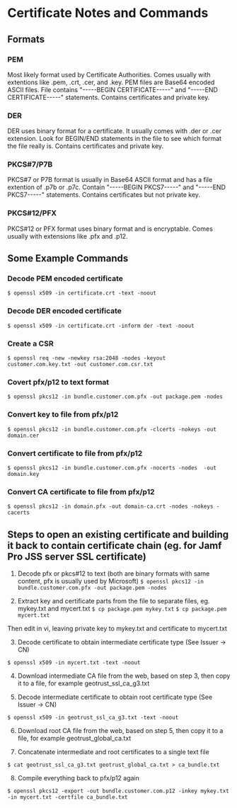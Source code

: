 # Certificate Notes and Commands

## Formats

### PEM
Most likely format used by Certificate Authorities. Comes usually with extentions like .pem, .crt, .cer, and .key. PEM files are Base64 encoded ASCII files. File contains "-----BEGIN CERTIFICATE-----" and "-----END CERTIFICATE-----" statements. Contains certificates and private key.

### DER
DER uses binary format for a certificate. It usually comes with .der or .cer extension. Look for BEGIN/END statements in the file to see which format the file really is. Contains certificates and private key.

### PKCS#7/P7B
PKCS#7 or P7B format is usually in Base64 ASCII format and has a file extention of .p7b or .p7c. Contain "-----BEGIN PKCS7-----" and "-----END PKCS7-----" statements. Contains certificates but not private key.

### PKCS#12/PFX
PKCS#12 or PFX format uses binary format and is encryptable. Comes usually with extensions like .pfx and .p12.

## Some Example Commands

### Decode PEM encoded certificate

`$ openssl x509 -in certificate.crt -text -noout`

### Decode DER encoded certificate

`$ openssl x509 -in certificate.crt -inform der -text -noout`

### Create a CSR

`$ openssl req -new -newkey rsa:2048 -nodes -keyout customer.com.key.txt -out customer.com.csr.txt`

### Covert pfx/p12 to text format

`$ openssl pkcs12 -in bundle.customer.com.pfx -out package.pem -nodes`

### Convert key to file from pfx/p12

`$ openssl pkcs12 -in bundle.customer.com.pfx -clcerts -nokeys -out domain.cer`

### Convert certificate to file from pfx/p12

`$ openssl pkcs12 -in bundle.customer.com.pfx -nocerts -nodes  -out domain.key`

### Convert CA certificate to file from pfx/p12

`$ openssl pkcs12 -in domain.pfx -out domain-ca.crt -nodes -nokeys -cacerts`

## Steps to open an existing certificate and building it back to contain certificate chain (eg. for Jamf Pro JSS server SSL certificate)

1. Decode pfx or pkcs#12 to text (both are binary formats with same content, pfx is usually used by Microsoft)
`$ openssl pkcs12 -in bundle.customer.com.pfx -out package.pem -nodes`

2. Extract key and certificate parts from the file to separate files, eg. mykey.txt and mycert.txt
`$ cp package.pem mykey.txt`
`$ cp package.pem mycert.txt`

Then edit in vi, leaving private key to mykey.txt and certificate to mycert.txt

3. Decode certificate to obtain intermediate certificate type (See Issuer -> CN)

`$ openssl x509 -in mycert.txt -text -noout`

4. Download intermediate CA file from the web, based on step 3, then copy it to a file, for example geotrust_ssl_ca_g3.txt

5. Decode intermediate certificate to obtain root certificate type (See Issuer -> CN)

`$ openssl x509 -in geotrust_ssl_ca_g3.txt -text -noout`

6. Download root CA file from the web, based on step 5, then copy it to a file, for example geotrust_global_ca.txt

7. Concatenate intermediate and root certificates to a single text file

`$ cat geotrust_ssl_ca_g3.txt geotrust_global_ca.txt > ca_bundle.txt`

8. Compile everything back to pfx/p12 again

`$ openssl pkcs12 -export -out bundle.customer.com.p12 -inkey mykey.txt -in mycert.txt -certfile ca_bundle.txt`
